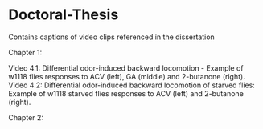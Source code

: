 # Doctoral-Thesis
Contains captions of video clips referenced in the dissertation

Chapter 1:

Video 4.1: Differential odor-induced backward locomotion - Example of w1118 flies responses to ACV (left), GA (middle) and 2-butanone (right).
Video 4.2: Differential odor-induced backward locomotion of starved flies: Example of w1118 starved flies responses to ACV (left) and 2-butanone (right).

Chapter 2:

